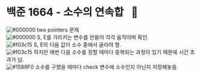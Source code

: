 # 백준 1664 - 소수의 연속합 &nbsp; :large_blue_circle:
![#000000](https://placehold.it/15/000000/000000?text=+) two pointers 문제  
![#000000](https://placehold.it/15/000000/000000?text=+) S, E를 가리키는 변수를 만들어 각각 움직이며 확인.   
![#f03c15](https://placehold.it/15/f03c15/000000?text=+) S, E의 다음 값이 소수 중에서 골라야 함.  
![#f03c15](https://placehold.it/15/f03c15/000000?text=+) 하지만 매번 다음 소수를 정할 때마다 중복되는 과정이 있기 때문에 시간 초과가 남.  
![#1589F0](https://placehold.it/15/1589F0/000000?text=+) 소수를 구했을 때마다 check 변수에 소수인지 아닌지 저장해놓음.
